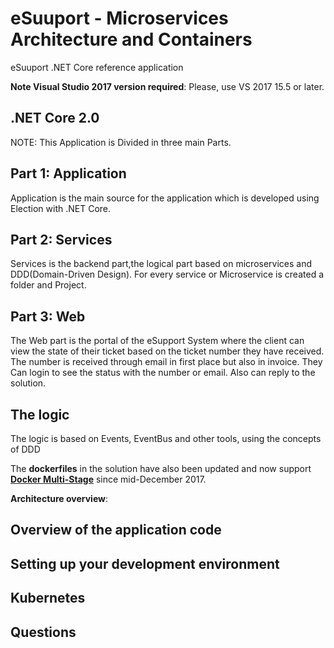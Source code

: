 # eSuuport - Microservices Architecture and Containers
eSuuport .NET Core reference application

**Note Visual Studio 2017 version required**: Please, use VS 2017 15.5 or later. 

## .NET Core 2.0 
NOTE: This Application is Divided in three main Parts.

## Part 1: Application
Application is the main source for the application which is developed using Election with .NET Core.

## Part 2: Services
Services is the backend part,the logical part based on microservices and DDD(Domain-Driven Design). For every service or Microservice is created a folder and Project.

## Part 3: Web 
The Web part is the portal of the eSupport System where the client can view the state of their ticket based on the ticket number they have received. The number is received through email in first place but also in invoice. They Can login to see the status with the number or email. Also can reply to the solution.

## The logic
The logic is based on Events, EventBus and other tools, using the concepts of DDD


The **dockerfiles** in the solution have also been updated and now support [**Docker Multi-Stage**](https://blogs.msdn.microsoft.com/stevelasker/2017/09/11/net-and-multistage-dockerfiles/) since mid-December 2017.

**Architecture overview**: 

## Overview of the application code

## Setting up your development environment

## Kubernetes 

## Questions

